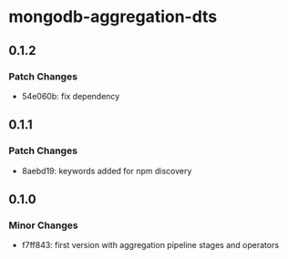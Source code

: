 # mongodb-aggregation-dts

## 0.1.2

### Patch Changes

- 54e060b: fix dependency

## 0.1.1

### Patch Changes

- 8aebd19: keywords added for npm discovery

## 0.1.0

### Minor Changes

- f7ff843: first version with aggregation pipeline stages and operators
